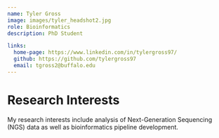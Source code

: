 ```yaml
---
name: Tyler Gross
image: images/tyler_headshot2.jpg
role: Bioinformatics
description: PhD Student

links:
  home-page: https://www.linkedin.com/in/tylergross97/
  github: https://github.com/tylergross97
  email: tgross2@buffalo.edu
---
```


# Research Interests
My research interests include analysis of Next-Generation Sequencing (NGS) data as well as bioinformatics pipeline development.
